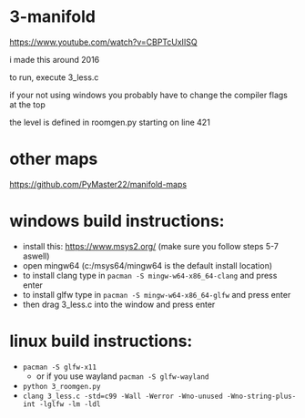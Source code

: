 # 3-manifold


https://www.youtube.com/watch?v=CBPTcUxIISQ

i made this around 2016



to run, execute 3_less.c

if your not using windows you probably have to change the compiler flags at the top

the level is defined in roomgen.py starting on line 421

# other maps

https://github.com/PyMaster22/manifold-maps

# windows build instructions:

- install this: https://www.msys2.org/ (make sure you follow steps 5-7 aswell)
- open mingw64 (c:/msys64/mingw64 is the default install location)
- to install clang type in ``pacman -S mingw-w64-x86_64-clang`` and press enter 
- to install glfw type in ``pacman -S mingw-w64-x86_64-glfw`` and press enter
- then drag 3_less.c into the window and press enter

# linux build instructions:

- `pacman -S glfw-x11`
    - or if you use wayland `pacman -S glfw-wayland`
- `python 3_roomgen.py`
- `clang 3_less.c -std=c99 -Wall -Werror -Wno-unused -Wno-string-plus-int -lglfw -lm -ldl`
